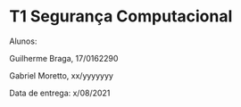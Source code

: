 # T1 Segurança Computacional

Alunos: 

Guilherme Braga, 17/0162290

Gabriel Moretto, xx/yyyyyyy

Data de entrega: x/08/2021

